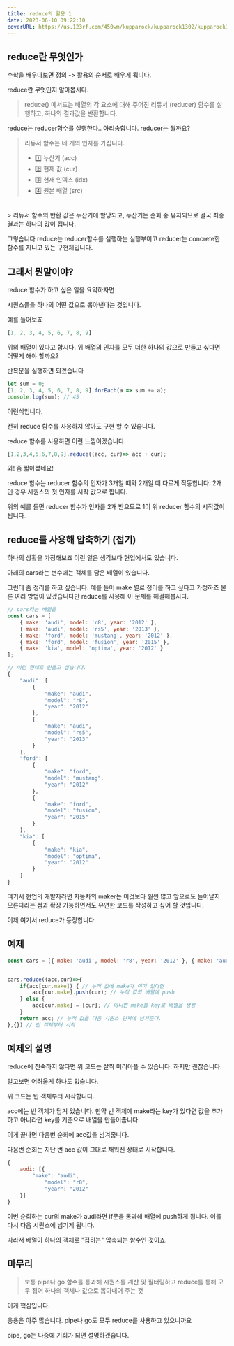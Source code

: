 ```yaml
---
title: reduce의 활용 1
date: 2023-06-10 09:22:10
coverURL: https://us.123rf.com/450wm/kupparock/kupparock1302/kupparock130200033/17797534-%EC%A0%91%ED%9E%8C-%EC%88%98%EA%B1%B4.jpg
---
```


## reduce란 무엇인가

수학을 배우다보면 정의 -> 활용의 순서로 배우게 됩니다.

reduce란 무엇인지 알아봅시다.

> reduce() 메서드는 배열의 각 요소에 대해 주어진 리듀서 (reducer) 함수를 실행하고, 하나의 결과값을 반환합니다.

reduce는 reducer함수를 실행한다.. 아리송합니다.
reducer는 뭘까요?

> 리듀서 함수는 네 개의 인자를 가집니다. <br>
> - 1️⃣ 누산기 (acc)
> - 2️⃣ 현재 값 (cur)
> - 3️⃣ 현재 인덱스 (idx)
> - 4️⃣ 원본 배열 (src)
<br>
> 리듀서 함수의 반환 값은 누산기에 할당되고, 누산기는 순회 중 유지되므로 결국 최종 결과는 하나의 값이 됩니다.


그렇습니다 reduce는 reducer함수를 실행하는 실행부이고 
reducer는 concrete한 함수를 지니고 있는 구현체입니다.

## 그래서 뭔말이야?

reduce 함수가 하고 싶은 일을 요약하자면 

시퀀스들을 하나의 어떤 값으로 뽑아낸다는 것입니다.


예를 들어보죠

```js
[1, 2, 3, 4, 5, 6, 7, 8, 9]
```
위의 배열이 있다고 합시다. 위 배열의 인자를 모두 더한 하나의 값으로 만들고 싶다면
어떻게 해야 할까요?

반복문을 실행하면 되겠습니다

```js
let sum = 0;
[1, 2, 3, 4, 5, 6, 7, 8, 9].forEach(a => sum += a);
console.log(sum); // 45
```

이런식입니다. 

전혀 reduce 함수를 사용하지 않아도 구현 할 수 있습니다.

reduce 함수를 사용하면 이런 느낌이겠습니다.
```js
[1,2,3,4,5,6,7,8,9].reduce((acc, cur)=> acc + cur);
```
와! 좀 짧아졌네요! 

reduce 함수는 reducer 함수의 인자가 3개일 때와 2개일 때 다르게 작동합니다.
2개인 경우 시퀀스의 첫 인자를 시작 값으로 합니다.

위의 예를 들면 reducer 함수가 인자를 2개 받으므로 1이 위 reducer 함수의 시작값이 됩니다.

## reduce를 사용해 압축하기 (접기)

하나의 상황을 가정해보죠 이런 일은 생각보다 현업에서도 있습니다.

아래의 cars라는 변수에는 객체를 담은 배열이 있습니다.

그런데 좀 정리를 하고 싶습니다. 예를 들어 make 별로 정리를 하고 싶다고 가정하죠
물론 여러 방법이 있겠습니다만 reduce를 사용해 이 문제를 해결해봅시다.

```js
// cars라는 배열을
const cars = [
    { make: 'audi', model: 'r8', year: '2012' },
    { make: 'audi', model: 'rs5', year: '2013' },
    { make: 'ford', model: 'mustang', year: '2012' },
    { make: 'ford', model: 'fusion', year: '2015' },
    { make: 'kia', model: 'optima', year: '2012' }
];

// 이런 형태로 만들고 싶습니다.
{
    "audi": [
        {
            "make": "audi",
            "model": "r8",
            "year": "2012"
        },
        {
            "make": "audi",
            "model": "rs5",
            "year": "2013"
        }
    ],
    "ford": [
        {
            "make": "ford",
            "model": "mustang",
            "year": "2012"
        },
        {
            "make": "ford",
            "model": "fusion",
            "year": "2015"
        }
    ],
    "kia": [
        {
            "make": "kia",
            "model": "optima",
            "year": "2012"
        }
    ]
}
```

여기서 현업의 개발자라면 자동차의 maker는 이것보다 훨씬 많고 앞으로도 늘어날지 모른다라는 점과
확장 가능하면서도 유연한 코드를 작성하고 싶어 할 것입니다.

이제 여기서 reduce가 등장합니다.

## 예제

```js
const cars = [{ make: 'audi', model: 'r8', year: '2012' }, { make: 'audi', model: 'rs5', year: '2013' }, { make: 'ford', model: 'mustang', year: '2012' }, { make: 'ford', model: 'fusion', year: '2015' }, { make: 'kia', model: 'optima', year: '2012' }];


cars.reduce((acc,cur)=>{
    if(acc[cur.make]) { // 누적 값에 make가 이미 있다면
        acc[cur.make].push(cur); // 누적 값의 배열에 push
    } else {
        acc[cur.make] = [cur]; // 아니면 make를 key로 배열을 생성
    }
    return acc; // 누적 값을 다음 시퀀스 인자에 넘겨준다.
},{}) // 빈 객체부터 시작
```

## 예제의 설명

reduce에 친숙하지 않다면 위 코드는 살짝 머리아플 수 있습니다.
하지만 괜찮습니다.

알고보면 어려울게 하나도 없습니다.


위 코드는 빈 객체부터 시작합니다.

acc에는 빈 객체가 담겨 있습니다.
만약 빈 객체에 make라는 key가 있다면 값을 추가하고
아니라면 key를 기준으로 배열을 만들어줍니다.

이게 끝나면 다음번 순회에 acc값을 넘겨줍니다. 

다음번 순회는 지난 번 acc 값이 그대로 채워진 상태로 시작합니다.

```js
{
    audi: [{
        "make": "audi",
            "model": "r8",
            "year": "2012"  
    }]
}
```

이번 순회하는 cur의 make가 audi라면 if문을 통과해
배열에 push하게 됩니다. 이를 다시 다음 시퀀스에 넘기게 됩니다.


따라서 배열이 하나의 객체로 "접히는" 압축되는 함수인 것이죠.

## 마무리

> 보통 pipe나 go 함수를 통과해 시퀀스를 계산 및 필터링하고
reduce를 통해 모두 접어 하나의 객체나 값으로 뽑아내어 주는 것

이게 핵심입니다.

응용은 아주 많습니다. pipe나 go도 모두 reduce를 사용하고 있으니까요


pipe, go는 나중에 기회가 되면 설명하겠습니다.